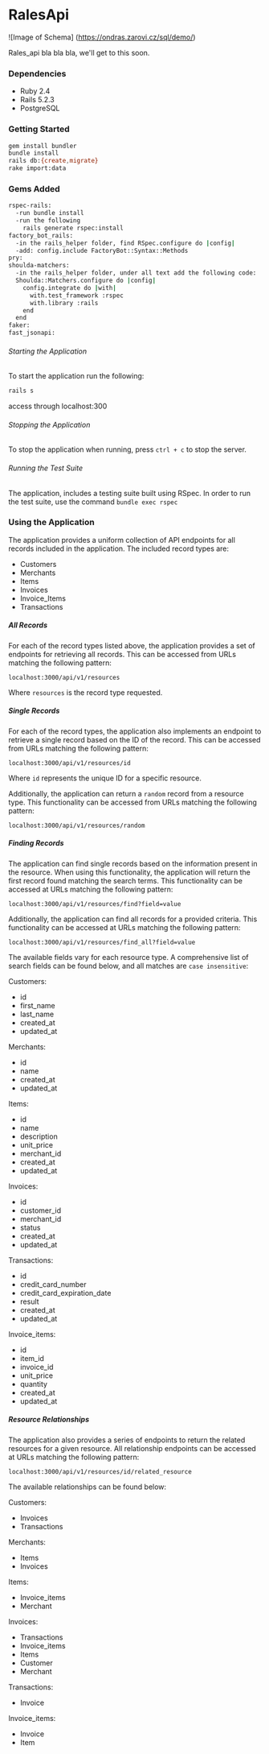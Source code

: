 # RalesApi
![Image of Schema]
(https://ondras.zarovi.cz/sql/demo/)


Rales_api bla bla bla, we'll get to this soon.

### Dependencies

- Ruby 2.4
- Rails 5.2.3
- PostgreSQL

### Getting Started

``` bash
gem install bundler
bundle install
rails db:{create,migrate}
rake import:data
```

### Gems Added

```bash
rspec-rails:  
  -run bundle install
  -run the following
    rails generate rspec:install
factory_bot_rails:
  -in the rails_helper folder, find RSpec.configure do |config|
  -add: config.include FactoryBot::Syntax::Methods
pry:
shoulda-matchers:
  -in the rails_helper folder, under all text add the following code:
  Shoulda::Matchers.configure do |config|
    config.integrate do |with|
      with.test_framework :rspec
      with.library :rails
    end
  end
faker:
fast_jsonapi:
```


###### Starting the Application

To start the application run the following:

```bash
rails s
```

access through localhost:300

###### Stopping the Application

To stop the application when running, press `ctrl + c` to stop the server.

###### Running the Test Suite

The application, includes a testing suite built using RSpec. In order to run the test suite, use the command `bundle exec rspec`

### Using the Application

The application provides a uniform collection of API endpoints for all records included in the application. The included record types are:

- Customers
- Merchants
- Items
- Invoices
- Invoice_Items
- Transactions

##### All Records

For each of the record types listed above, the application provides a set of endpoints for retrieving all records. This can be accessed from URLs matching the following pattern:

```
localhost:3000/api/v1/resources
```

Where `resources` is the record type requested.

##### Single Records

For each of the record types, the application also implements an endpoint to retrieve a single record based on the ID of the record. This can be accessed from URLs matching the following pattern:
```
localhost:3000/api/v1/resources/id
```

Where `id` represents the unique ID for a specific resource.

Additionally, the application can return a `random` record from a resource type. This functionality can be accessed from URLs matching the following pattern:

```
localhost:3000/api/v1/resources/random
```

##### Finding Records

The application can find single records based on the information present in the resource. When using this functionality, the application will return the first record found matching the search terms. This functionality can be accessed at URLs matching the following pattern:
```
localhost:3000/api/v1/resources/find?field=value
```

Additionally, the application can find all records for a provided criteria. This functionality can be accessed at URLs matching the following pattern:


```
localhost:3000/api/v1/resources/find_all?field=value
```

The available fields vary for each resource type. A comprehensive list of search fields can be found below, and all matches are `case insensitive`:

Customers:
- id
- first_name
- last_name
- created_at
- updated_at

Merchants:
- id
- name
- created_at
- updated_at

Items:
- id
- name
- description
- unit_price
- merchant_id
- created_at
- updated_at

Invoices:
- id
- customer_id
- merchant_id
- status
- created_at
- updated_at

Transactions:
- id
- credit_card_number
- credit_card_expiration_date
- result
- created_at
- updated_at

Invoice_items:
- id
- item_id
- invoice_id
- unit_price
- quantity
- created_at
- updated_at

##### Resource Relationships

The application also provides a series of endpoints to return the related resources for a given resource. All relationship endpoints can be accessed at URLs matching the following pattern:

```
localhost:3000/api/v1/resources/id/related_resource
```

The available relationships can be found below:

Customers:
- Invoices
- Transactions

Merchants:
- Items
- Invoices

Items:
- Invoice_items
- Merchant

Invoices:
- Transactions
- Invoice_items
- Items
- Customer
- Merchant

Transactions:
- Invoice

Invoice_items:
- Invoice
- Item
